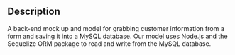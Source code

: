 ## Description
A back-end mock up and model for grabbing customer information from a form and saving it into a MySQL database.
Our model uses Node.js and the Sequelize ORM package to read and write from the MySQL database.
